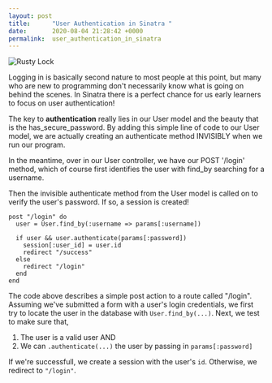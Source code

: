 ```yaml
---
layout: post
title:      "User Authentication in Sinatra "
date:       2020-08-04 21:28:42 +0000
permalink:  user_authentication_in_sinatra
---
```


![Rusty Lock](https://cdn.pixabay.com/photo/2016/08/12/08/01/door-1587863_1280.jpg)


Logging in is basically second nature to most people at this point, but many who are new to programming don't necessarily know what is going on behind the scenes. In Sinatra there is a perfect chance for us early learners to focus on user authentication! 

The key to **authentication** really lies in our User model and the beauty that is the has_secure_password. By adding this simple line of code to our User model, we are actually creating an authenticate method INVISIBLY when we run our program.

In the meantime, over in our User controller, we have our POST '/login' method, which of course first identifies the user with find_by searching for a username. 

Then the invisible authenticate method from the User model is called on to verify the user's password. If so, a session is created!

```
post "/login" do
  user = User.find_by(:username => params[:username])
 
  if user && user.authenticate(params[:password])
    session[:user_id] = user.id
    redirect "/success"
  else
    redirect "/login"
  end
end
```


The code above describes a simple post action to a route called "/login". Assuming we've submitted a form with a user's login credentials, we first try to locate the user in the database with `User.find_by(...)`. Next, we test to make sure that, 

1. The user is a valid user AND
2. We can `.authenticate(...)` the user by passing in `params[:password]`


If we're successfull, we create a session with the user's `id`. Otherwise, we redirect to `"/login"`. 


